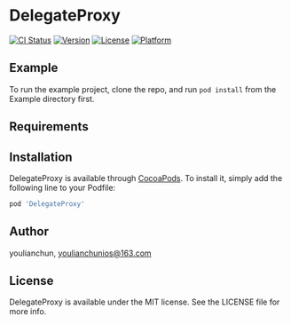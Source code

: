 # DelegateProxy

[![CI Status](https://img.shields.io/travis/youlianchun/DelegateProxy.svg?style=flat)](https://travis-ci.org/youlianchun/DelegateProxy)
[![Version](https://img.shields.io/cocoapods/v/DelegateProxy.svg?style=flat)](https://cocoapods.org/pods/DelegateProxy)
[![License](https://img.shields.io/cocoapods/l/DelegateProxy.svg?style=flat)](https://cocoapods.org/pods/DelegateProxy)
[![Platform](https://img.shields.io/cocoapods/p/DelegateProxy.svg?style=flat)](https://cocoapods.org/pods/DelegateProxy)

## Example

To run the example project, clone the repo, and run `pod install` from the Example directory first.

## Requirements

## Installation

DelegateProxy is available through [CocoaPods](https://cocoapods.org). To install
it, simply add the following line to your Podfile:

```ruby
pod 'DelegateProxy'
```

## Author

youlianchun, youlianchunios@163.com

## License

DelegateProxy is available under the MIT license. See the LICENSE file for more info.
